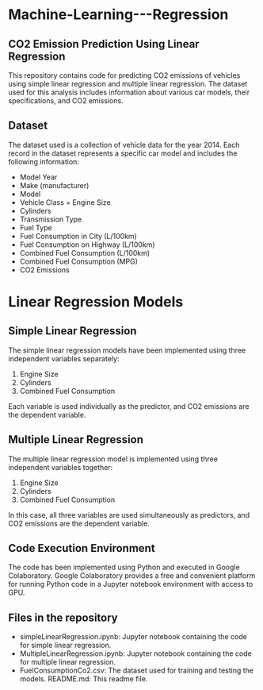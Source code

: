 # Machine-Learning---Regression
## CO2 Emission Prediction Using Linear Regression
This repository contains code for predicting CO2 emissions of vehicles using simple linear regression and multiple linear regression. The dataset used for this analysis includes information about various car models, their specifications, and CO2 emissions.

## Dataset
The dataset used is a collection of vehicle data for the year 2014. Each record in the dataset represents a specific car model and includes the following information:

- Model Year
- Make (manufacturer)
- Model
- Vehicle Class
= Engine Size
- Cylinders
- Transmission Type
- Fuel Type
- Fuel Consumption in City (L/100km)
- Fuel Consumption on Highway (L/100km)
- Combined Fuel Consumption (L/100km)
- Combined Fuel Consumption (MPG)
- CO2 Emissions

# Linear Regression Models
## Simple Linear Regression
The simple linear regression models have been implemented using three independent variables separately:

1. Engine Size
2. Cylinders
3. Combined Fuel Consumption

Each variable is used individually as the predictor, and CO2 emissions are the dependent variable.

## Multiple Linear Regression
The multiple linear regression model is implemented using three independent variables together:

1. Engine Size
2. Cylinders
3. Combined Fuel Consumption

In this case, all three variables are used simultaneously as predictors, and CO2 emissions are the dependent variable.

## Code Execution Environment
The code has been implemented using Python and executed in Google Colaboratory. Google Colaboratory provides a free and convenient platform for running Python code in a Jupyter notebook environment with access to GPU.

## Files in the repository

- simpleLinearRegression.ipynb: Jupyter notebook containing the code for simple linear regression.
- MultipleLinearRegression.ipynb: Jupyter notebook containing the code for multiple linear regression.
- FuelConsumptionCo2.csv: The dataset used for training and testing the models.
README.md: This readme file.
